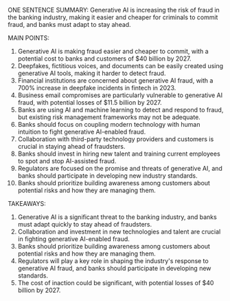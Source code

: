 ONE SENTENCE SUMMARY:
Generative AI is increasing the risk of fraud in the banking industry, making it easier and cheaper for criminals to commit fraud, and banks must adapt to stay ahead.

MAIN POINTS:

1. Generative AI is making fraud easier and cheaper to commit, with a potential cost to banks and customers of $40 billion by 2027.
2. Deepfakes, fictitious voices, and documents can be easily created using generative AI tools, making it harder to detect fraud.
3. Financial institutions are concerned about generative AI fraud, with a 700% increase in deepfake incidents in fintech in 2023.
4. Business email compromises are particularly vulnerable to generative AI fraud, with potential losses of $11.5 billion by 2027.
5. Banks are using AI and machine learning to detect and respond to fraud, but existing risk management frameworks may not be adequate.
6. Banks should focus on coupling modern technology with human intuition to fight generative AI-enabled fraud.
7. Collaboration with third-party technology providers and customers is crucial in staying ahead of fraudsters.
8. Banks should invest in hiring new talent and training current employees to spot and stop AI-assisted fraud.
9. Regulators are focused on the promise and threats of generative AI, and banks should participate in developing new industry standards.
10. Banks should prioritize building awareness among customers about potential risks and how they are managing them.

TAKEAWAYS:

1. Generative AI is a significant threat to the banking industry, and banks must adapt quickly to stay ahead of fraudsters.
2. Collaboration and investment in new technologies and talent are crucial in fighting generative AI-enabled fraud.
3. Banks should prioritize building awareness among customers about potential risks and how they are managing them.
4. Regulators will play a key role in shaping the industry's response to generative AI fraud, and banks should participate in developing new standards.
5. The cost of inaction could be significant, with potential losses of $40 billion by 2027.
